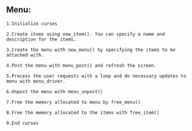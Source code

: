 


Menu:
----

    1.Initialize curses

    2.Create items using new_item(). You can specify a name and description for the items.

    3.Create the menu with new_menu() by specifying the items to be attached with.

    4.Post the menu with menu_post() and refresh the screen.

    5.Process the user requests with a loop and do necessary updates to menu with menu_driver.

    6.Unpost the menu with menu_unpost()

    7.Free the memory allocated to menu by free_menu()

    8.Free the memory allocated to the items with free_item()

    9.End curses

